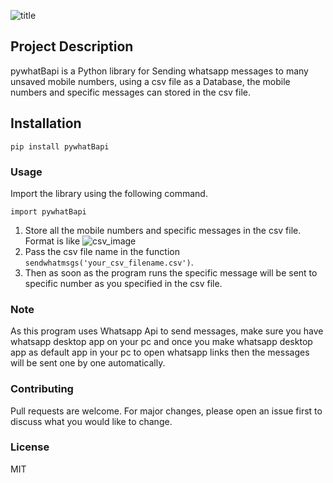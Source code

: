 ![title](https://raw.githubusercontent.com/SaiJeevanPuchakayala/pywhatBapi/main/images/title.png)
## Project Description
pywhatBapi is a Python library for Sending whatsapp messages to many unsaved mobile numbers, using a csv file as a Database, the mobile numbers and specific messages can stored in the csv file.

## Installation
`pip install pywhatBapi`

### Usage

Import the library using the following command.

`import pywhatBapi`
1. Store all the mobile numbers and specific messages in the csv file. Format is like   ![csv_image](https://raw.githubusercontent.com/SaiJeevanPuchakayala/pywhatBapi/main/images/csv_image.png)
2. Pass the csv file name in the function `sendwhatmsgs('your_csv_filename.csv')`.
3. Then as soon as the program runs the specific message will be sent to specific number as you specified in the csv file.

### Note
As this program uses Whatsapp Api to send messages, make sure you have whatsapp desktop app on your pc and once you make whatsapp desktop app as default app in your pc to open whatsapp links  then the messages will be sent one by one automatically.

### Contributing

Pull requests are welcome. For major changes, please open an issue first to discuss what you would like to change.
### License

MIT
